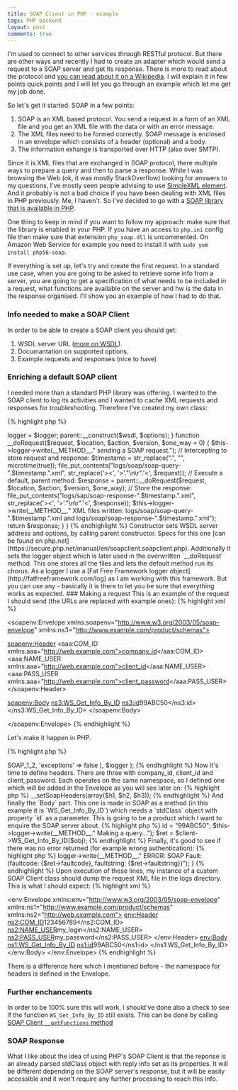 ```yaml
---
title: SOAP Client in PHP - example
tags: PHP backend
layout: post
comments: true
---
```

I'm used to connect to other services through RESTful protocol. But there are other ways and recently I had to create an adapter which would send a request to a SOAP server and get its response. There is more to read about the protocol and [you can read about it on a Wikipedia](https://en.wikipedia.org/wiki/SOAP). I will explain it in few points quick points and I will let you go through an example which let me get my job done.
<!--more-->

So let's get it started. SOAP in a few points:

1. SOAP is an XML based protocol. You send a request in a form of an XML file and you get an XML file with the data or with an error message.
2. The XML files need to be formed correctly. SOAP message is enclosed in an envelope which consists of a header (optional) and a body.
3. The information exhange is transported over HTTP (also over SMTP).

Since it is XML files that are exchanged in SOAP protocol, there multiple ways to prepare a query and then to parse a response. While I was browsing the Web (ok, it was mostly StackOverflow) looking for answers to my questions, I've mostly seen people advising to use [SimpleXML element](http://php.net/simplexml). And it probably is not a bad choice if you have been dealing with XML files in PHP previously. Me, I haven't. So I've decided to go with a [SOAP library that is available in PHP](http://www.php.net/soap).

One thing to keep in mind if you want to follow my approach: make sure that the library is enabled in your PHP. If you have an access to `php.ini` config file then make sure that extension `php_soap.dll` is uncommented. On Amazon Web Service for example you need to install it with `sudo yum install php56-soap`.

If everything is set up, let's try and create the first request. In a standard use case, when you are going to be asked to retrieve some info from a server, you are going to get a specification of what needs to be included in a request, what functions are available on the server and hw is the data in the response organised. I'll show you an example of how I had to do that.

### Info needed to make a SOAP Client

In order to be able to create a SOAP client you should get:

1. WSDL server URL ([more on WSDL](https://en.wikipedia.org/wiki/Web_Services_Description_Language)).
2. Documantation on supported options.
3. Example requests and responses (nice to have)

### Enriching a default SOAP client

I needed more than a standard PHP library was offering. I wanted to the SOAP client to log its activities and I wanted to cache XML requests and responses for troubleshooting. Therefore I've created my own class:

{% highlight php %}
<?php
class LocalSoapClient extends SoapClient {

    private $logger;

    /**
     * LocalSoapClient constructor.
     * @param mixed $wsdl
     * @param array $options
     * @param Log $logger
     */
    function __construct($wsdl, $options, $logger) {
        $this->logger = $logger;
        parent::__construct($wsdl, $options);
    }

    function __doRequest($request, $location, $action, $version, $one_way = 0) {
        $this->logger->write(__METHOD__." sending a SOAP request.");
        // Intercepting to store request and response:
        $timestamp = str_replace(".", "", microtime(true));
        file_put_contents("logs/soap/soap-query-".$timestamp.".xml", str_replace('><', '>'."\n\r".'<', $request));
        // Execute a default, parent method:
        $response = parent::__doRequest($request, $location, $action, $version, $one_way);
        // Store the response:
        file_put_contents("logs/sap/soap-response-".$timestamp.".xml", str_replace('><', '>'."\n\r".'<', $response));
        $this->logger->write(__METHOD__." XML files written: logs/soap/soap-query-".$timestamp.".xml and logs/soap/soap-response-".$timestamp.".xml");
        return $response;
    }
}
{% endhighlight %}

Constructor sets WSDL server address and options, by calling parent constructor. Specs for this one [can be found on php.net](https://secure.php.net/manual/en/soapclient.soapclient.php). Additionally it sets the logger object which is later used in the overwritten `__doRequest` method. This one stores all the files and lets the default method run its chorus.

As a logger I use a [Fat Free Framework logger object](http://fatfreeframework.com/log) as I am working with this framework. But you can use any - basically it is there to let you be sure that everything works as expected.

### Making a request

This is an example of the request I should send (the URLs are replaced with example ones):

{% highlight xml %}
<?xml version='1.0' encoding='utf-8'?>
<soapenv:Envelope xmlns:soapenv="http://www.w3.org/2003/05/soap-envelope"
xmlns:ns3="http://www.example.com/product/schemas">

<soapenv:Header>
<aaa:COM_ID xmlns:aaa="http://web.example.com">company_id</aaa:COM_ID>
<aaa:NAME_USER xmlns:aaa="http://web.example.com">client_id</aaa:NAME_USER>
<aaa:PASS_USER xmlns:aaa="http://web.example.com">client_password</aaa:PASS_USER>
</soapenv:Header>

<soapenv:Body>
<ns3:WS_Get_Info_By_ID>
	<ns3:id>99ABC50</ns3:id>
</ns3:WS_Get_Info_By_ID>
</soapenv:Body> 

</soapenv:Envelope>
{% endhighlight %}

Let's make it happen in PHP.

{% highlight php %}
<?php
$logger = new Log('SOAPLog.log');

$client = new LocalSoapClient(
    "https://ws.example.com/product/services/info?wsdl",
    array(
        'soap_version' => SOAP_1_2,
        'exceptions' => false
    ),
    $logger
);
{% endhighlight %}

Now it's time to define headers. There are three with company_id, client_id and client_password. Each operates on the same namespace, so I defined one which will be added in the Envelope as you will see later on:

{% highlight php %}
<?php
// Define namespace:
$ns_s = 'http://web.example.com';
// Define headers which will use this namespace:
$h1 = new SOAPHeader($ns_s, 'COM_ID', 123456789, false);
$h2 = new SOAPHeader($ns_s, 'NAME_USER', "my_login", false);
$h3 = new SOAPHeader($ns_s, 'PASS_USER', "my_password", false);
$client->__setSoapHeaders(array($h1, $h2, $h3));
{% endhighlight %}

And finally the `Body` part. This one is made in SOAP as a method (in this example it is `WS_Get_Info_By_ID`) which needs a `stdClass` object with property `id` as a parameter. This is going to be a product which I want to enquire the SOAP server about.

{% highlight php %}
<?php
$obj = new \stdClass();
$obj->id = "99ABC50";

$this->logger->write(__METHOD__." Making a query...");
$ret = $client->WS_Get_Info_By_ID($obj);
{% endhighlight %}

Finally, it's good to see if there was no error returned (for example wrong authentication):

{% highlight php %}
<?php
if (is_soap_fault($ret)) {
    $this->logger->write(__METHOD__." ERROR: SOAP Fault: (faultcode: {$ret->faultcode}, faultstring: {$ret->faultstring})");
}
{% endhighlight %}

Upon execution of these lines, my instance of a custom SOAP Client class should dump the request XML file in the logs directory. This is what I should expect:

{% highlight xml %}
<?xml version="1.0" encoding="UTF-8"?>
<env:Envelope xmlns:env="http://www.w3.org/2003/05/soap-envelope" xmlns:ns1="http://www.example.com/product/schemas" xmlns:ns2="http://web.example.com">
<env:Header>
<ns2:COM_ID>123456789</ns2:COM_ID>
<ns2:NAME_USER>my_login</ns2:NAME_USER>
<ns2:PASS_USER>my_password</ns2:PASS_USER>
</env:Header>
<env:Body>
<ns1:WS_Get_Info_By_ID>
<ns1:id>99ABC50</ns1:id>
</ns1:WS_Get_Info_By_ID>
</env:Body>
</env:Envelope>
{% endhighlight %}

There is a difference here which I mentioned before - the namespace for headers is defined in the Envelope.

### Further enchancements
In order to be 100% sure this will work, I should've done also a check to see if the function `WS_Get_Info_By_ID` still exists. This can be done by calling [SOAP Client `__getFunctions` method](https://secure.php.net/manual/en/soapclient.getfunctions.php)

### SOAP Response
What I like about the idea of using PHP's SOAP Client is that the reponse is an already parsed stdClass object with reply info set as its properties. It will be different depending on the SOAP server's response, but it will be easily accessible and it won't require any further processing to reach this info.